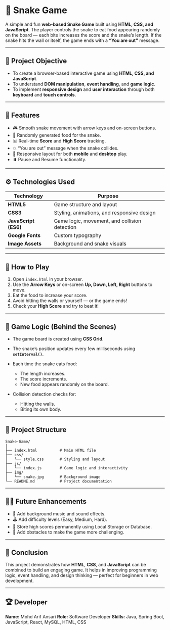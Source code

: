 
# 🐍 Snake Game

A simple and fun **web-based Snake Game** built using **HTML, CSS, and JavaScript**.
The player controls the snake to eat food appearing randomly on the board — each bite increases the score and the snake’s length.
If the snake hits the wall or itself, the game ends with a **“You are out”** message.

---

## 🎯 **Project Objective**

* To create a browser-based interactive game using **HTML, CSS, and JavaScript**.
* To understand **DOM manipulation**, **event handling**, and **game logic**.
* To implement **responsive design** and **user interaction** through both **keyboard** and **touch controls**.

---

## 🧩 **Features**

* 🎮 Smooth snake movement with arrow keys and on-screen buttons.
* 🍎 Randomly generated food for the snake.
* 📊 Real-time **Score** and **High Score** tracking.
* 💥 “You are out” message when the snake collides.
* 📱 Responsive layout for both **mobile** and **desktop** play.
* ⏸️ Pause and Resume functionality.

---

## ⚙️ **Technologies Used**

| Technology           | Purpose                                       |
| -------------------- | --------------------------------------------- |
| **HTML5**            | Game structure and layout                     |
| **CSS3**             | Styling, animations, and responsive design    |
| **JavaScript (ES6)** | Game logic, movement, and collision detection |
| **Google Fonts**     | Custom typography                             |
| **Image Assets**     | Background and snake visuals                  |

---

## 🚀 **How to Play**

1. Open `index.html` in your browser.
2. Use the **Arrow Keys** or on-screen **Up, Down, Left, Right** buttons to move.
3. Eat the food to increase your score.
4. Avoid hitting the walls or yourself — or the game ends!
5. Check your **High Score** and try to beat it!

---

## 🧠 **Game Logic (Behind the Scenes)**

* The game board is created using **CSS Grid**.
* The snake’s position updates every few milliseconds using **`setInterval()`**.
* Each time the snake eats food:

  * The length increases.
  * The score increments.
  * New food appears randomly on the board.
* Collision detection checks for:

  * Hitting the walls.
  * Biting its own body.

---

## 🧰 **Project Structure**

```
Snake-Game/
│
├── index.html          # Main HTML file
├── css/
│   └── style.css       # Styling and layout
├── js/
│   └── index.js        # Game logic and interactivity
├── img/
│   └── snake.jpg       # Background image
└── README.md           # Project documentation
```

---

## 🧑‍💻 **Future Enhancements**

* 🎵 Add background music and sound effects.
* 🕹️ Add difficulty levels (Easy, Medium, Hard).
* 💾 Store high scores permanently using Local Storage or Database.
* 🧱 Add obstacles to make the game more challenging.

---

## 📜 **Conclusion**

This project demonstrates how **HTML**, **CSS**, and **JavaScript** can be combined to build an engaging game.
It helps in improving programming logic, event handling, and design thinking — perfect for beginners in web development.

---

## 🏆 **Developer**

**Name:** Mohd Arif Ansari
**Role:** Software Developer
**Skills:** Java, Spring Boot, JavaScript, React, MySQL, HTML, CSS

